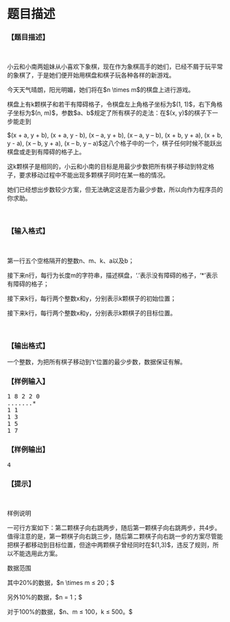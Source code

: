 # 题目描述


<h3>
【题目描述】
</h3>
<p>
<br/>
</p>
<p>
小云和小南两姐妹从小喜欢下象棋，现在作为象棋高手的她们，已经不屑于玩平常的象棋了，于是她们便开始用棋盘和棋子玩各种各样的新游戏。
</p>
<p>
今天天气晴朗，阳光明媚，她们将在$n \times m$的棋盘上进行游戏。
</p>
<p>
棋盘上有k颗棋子和若干有障碍格子，令棋盘左上角格子坐标为$(1, 1)$，右下角格子坐标为$(n, m)$，参数$a、b$规定了所有棋子的走法：在$(x, y)$的棋子下一步能走到
</p>
<p>
$(x + a, y + b), (x + a, y - b), (x – a, y + b), (x – a, y – b), (x + b, y + a), (x + b, y - a), (x – b, y + a), (x – b, y – a)$这八个格子中的一个，棋子任何时候不能跃出棋盘或走到有障碍的格子上。
</p>
<p>
这k颗棋子是相同的，小云和小南的目标是用最少步数把所有棋子移动到特定格子，要求移动过程中不能出现多颗棋子同时在某一格的情况。
</p>
<p>
她们已经想出步数较少方案，但无法确定这是否为最少步数，所以向作为程序员的你求助。
</p>
<p>
<br/>
</p>
<h3>
【输入格式】
</h3>
<p>
<br/>
</p>
<p>
第一行五个空格隔开的整数n、m、k、a以及b；
</p>
<p>
接下来n行，每行为长度m的字符串，描述棋盘，‘.’表示没有障碍的格子，‘*’表示有障碍的格子；
</p>
<p>
接下来k行，每行两个整数x和y，分别表示k颗棋子的初始位置；
</p>
<p>
接下来k行，每行两个整数x和y，分别表示k颗棋子的目标位置。
</p>
<p>
<br/>
</p>
<h3>
【输出格式】
</h3>
<p>
一个整数，为把所有棋子移动到’t’位置的最少步数，数据保证有解。
</p>
<h3>
【样例输入】
</h3>
<pre>1 8 2 2 0
.......*
1 1
1 3
1 5
1 7</pre>
<h3>
【样例输出】
</h3>
<pre>4</pre>
<h3>
【提示】
</h3>
<p>
<br/>
</p>
<p>
样例说明
</p>
<p>
一可行方案如下：第二颗棋子向右跳两步，随后第一颗棋子向右跳两步，共4步。值得注意的是，第一颗棋子向右跳三步，随后第二颗棋子向右跳一步的方案尽管能把棋子都移动到目标位置，但途中两颗棋子曾经同时在$(1,3)$，违反了规则，所以不能选用此方案。
</p>
<p>
数据范围
</p>
<p>
其中20%的数据，$n \times m ≤ 20；$
</p>
<p>
另外10%的数据，$n = 1；$
</p>
<p>
对于100%的数据，$n、m ≤ 100，k ≤ 500。$
</p>

